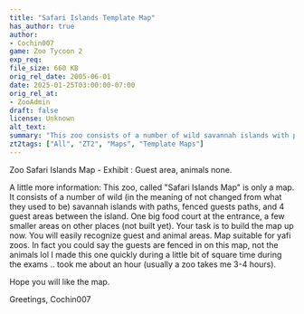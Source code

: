 ```yaml
---
title: "Safari Islands Template Map"
has_author: true
author: 
- Cochin007
game: Zoo Tycoon 2
exp_req: 
file_size: 660 KB
orig_rel_date: 2005-06-01
date: 2025-01-25T03:00:00-07:00
orig_rel_at: 
- ZooAdmin
draft: false
license: Unknown
alt_text: 
summary: "This zoo consists of a number of wild savannah islands with paths, fenced guests paths, and 4 guest areas between the island. One big food court at the entrance, a few smaller areas on other places."
zt2tags: ["All", "ZT2", "Maps", "Template Maps"]
---
```

Zoo Safari Islands Map - Exhibit : Guest area, animals none. 

A little more information:
This zoo, called "Safari Islands Map" is only a map. It consists of a number of wild (in the meaning of not changed from what they used to be) savannah islands with paths, fenced guests paths, and 4 guest areas between the island. One big food court at the entrance, a few smaller areas on other places (not built yet). Your task is to build the map up now. You will easily recognize guest and animal areas. Map suitable for yafi zoos.  In fact you could say the guests are fenced in on this map, not the animals lol
I made this one quickly during a little bit of square time during the exams .. took me about  an hour (usually a zoo takes me 3-4 hours).

Hope you will like the map.

Greetings,
Cochin007